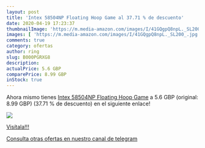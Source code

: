 ```yaml
---
layout: post
title: 'Intex 58504NP Floating Hoop Game al 37.71 % de descuento'
date: 2020-04-19 17:23:37
thumbnailImage: 'https://m.media-amazon.com/images/I/41GQgpQ8npL._SL200_.jpg'
images: [ 'https://m.media-amazon.com/images/I/41GQgpQ8npL._SL200_.jpg' ]
comments: true
category: ofertas
author: ring
slug: B000PGRXG8
description:
actualPrice: 5.6 GBP
comparePrice: 8.99 GBP
inStock: true
---
```


Ahora mismo tienes [Intex 58504NP Floating Hoop Game](https://www.amazon.com/dp/B000PGRXG8/?tag=redken08-20) a 5.6 GBP (original: 8.99 GBP) (37.71 %  de descuento) en el siguiente enlace!

[![](https://m.media-amazon.com/images/I/41GQgpQ8npL._SL200_.jpg)](https://www.amazon.com/dp/B000PGRXG8/?tag=redken08-20)

[Visítala!!!](https://www.amazon.com/dp/B000PGRXG8/?tag=redken08-20)

[Consulta otras ofertas en nuestro canal de telegram](https://t.me/s/ofertas25)
